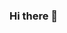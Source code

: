 ### Hi there 👋

<!--
**nradonic/nradonic** is a ✨ _special_ ✨ repository because its `README.md` (this file) appears on your GitHub profile.

Here are some ideas to get you started:
- I'm interested in... ML/AI
- 🔭 I’m currently working on ...
- 🌱 I’m currently learning ... Mac programming AppKit
- 👯 I’m looking to collaborate on ...
- 🤔 I’m looking for help with ...
- 💬 Ask me about ...
- 📫 How to reach me: ... big.rad@gmail.com
- 😄 Pronouns: ...
- ⚡ Fun fact: ...
-->
